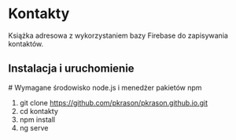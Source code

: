 # Kontakty

Książka adresowa z wykorzystaniem bazy Firebase do zapisywania kontaktów.


## Instalacja i uruchomienie

\# Wymagane środowisko node.js i menedżer pakietów npm 
1. git clone https://github.com/pkrason/pkrason.github.io.git
2. cd kontakty
3. npm install
4. ng serve
